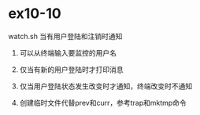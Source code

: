 # ex10-10

watch.sh 当有用户登陆和注销时通知

1) 可以从终端输入要监控的用户名

2) 仅当有新的用户登陆时才打印消息

3) 仅当用户登陆状态发生改变时才通知，终端改变时不通知

4) 创建临时文件代替prev和curr，参考trap和mktmp命令
